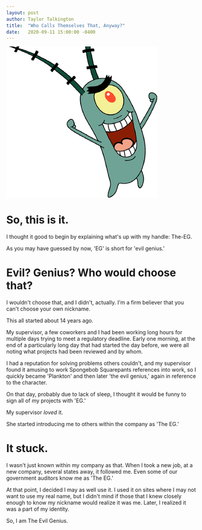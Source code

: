 ```yaml
---
layout: post
author: Taylor Talkington
title:  "Who Calls Themselves That, Anyway?"
date:   2020-09-11 15:00:00 -0400
---
```

![The Evil Genius](/assets/plankton.png)

# So, this is it.

I thought it good to begin by explaining what's up with my handle: The-EG. 

As you may have guessed by now, 'EG' is short for 'evil genius.'

# Evil? Genius? Who would choose that?

I wouldn't choose that, and I didn't, actually. I'm a firm believer that you can't choose your own nickname.

This all started about 14 years ago.

My supervisor, a few coworkers and I had been working long hours for multiple days trying to meet a regulatory deadline. Early one morning, at the end of a particularly long day that had started the day before, we were all noting what projects had been reviewed and by whom.

I had a reputation for solving problems others couldn't, and my supervisor found it amusing to work Spongebob Squarepants references into work, so I quickly became 'Plankton' and then later 'the evil genius,' again in reference to the character.

On that day, probably due to lack of sleep, I thought it would be funny to sign all of my projects with 'EG.' 

My supervisor _loved_ it. 

She started introducing me to others within the company as 'The EG.'

# It stuck.

I wasn't just known within my company as that. When I took a new job, at a new company, several states away, it followed me. Even some of our government auditors know me as 'The EG.'

At that point, I decided I may as well use it. I used it on sites where I may not want to use my real name, but I didn't mind if those that I knew closely enough to know my nickname would realize it was me. Later, I realized it was a part of my identity.

So, I am The Evil Genius.
